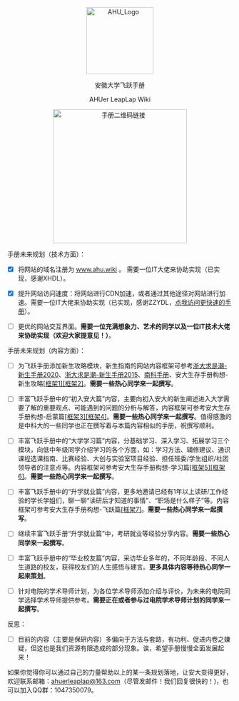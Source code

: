 <p align="center">
  <a href="https://ahuer-leaplap.github.io/Impart-Inherit/#/">
    <img alt="AHU_Logo" src="./docs/_media/AHU-logo-夏.jpg" height="150">
  </a>
</p>
<p align="center">
  安徽大学飞跃手册
</p>



<p align="center">
  AHUer LeapLap Wiki
</p>


<p align="center">
    <img alt="手册二维码链接" src="docs/_media/手册二维码链接.PNG" height="300">
</p>


手册未来规划（技术方面）：

- [x] 将网站的域名注册为 www.ahu.wiki 。 需要一位IT大佬来协助实现（已实现，感谢XHDL）。

- [x] 提升网站访问速度：将网站进行CDN加速，或者通过其他途径对网站进行加速。需要一位IT大佬来协助实现（已实现，感谢ZZYDL，[点我访问更快速的手册](https://ahuwiki.gitee.io/impart-inherit/)）。

- [ ] 更优的网站交互界面。**需要一位充满想象力、艺术的同学以及一位IT技术大佬来协助实现（欢迎大家提意见！）**。

手册未来规划（内容方面）：

- [ ] 为飞跃手册添加新生攻略模块，新生指南的网站内容框架可参考[浙大求是潮-新生手册2020](https://newbie2020.zjuqsc.com/)、[浙大求是潮-新生手册2015](http://www.qsc.zju.edu.cn/freshman/)、[南科手册](https://sustech.online/)、安大生存手册构想-新生攻略[[框架1]](https://ahuer-leaplap.github.io/Impart-Inherit/Preface/_media/1.png)[[框架2]](https://ahuer-leaplap.github.io/Impart-Inherit/Preface/_media/2.png)。**需要一些热心同学来一起撰写**。

- [ ] 丰富飞跃手册中的“初入安大篇”内容，主要向初入安大的新生阐述进入大学需要了解的重要观点、可能遇到的问题的分析与解答，内容框架可参考安大生存手册构想-启蒙篇[[框架3]](https://ahuer-leaplap.github.io/Impart-Inherit/Preface/_media/3.png)[[框架4]](https://ahuer-leaplap.github.io/Impart-Inherit/Preface/_media/4.png)。**需要一些热心同学来一起撰写**。值得感激的是中科大的一些同学也正在撰写着与本篇内容相似的手册，祝撰写顺利。

- [ ] 丰富飞跃手册中的“大学学习篇”内容，分基础学习、深入学习、拓展学习三个模块，向低中年级同学介绍学习的各个方面，如：学习方法、辅修建议、通识课程选课指南、比赛经验、大创与实验室项目经验、担任班委/学生组织/社团领导者的注意点等。内容框架可参考安大生存手册构想-学习篇[[框架5]](https://ahuer-leaplap.github.io/Impart-Inherit/Preface/_media/5.png)[[框架6]](https://ahuer-leaplap.github.io/Impart-Inherit/Preface/_media/6.png)。**需要一些热心同学来一起撰写**。

- [ ] 丰富飞跃手册中的“升学就业篇”内容，更多地邀请已经有1年以上读研/工作经验的学长学姐们，聊一聊“读研后才知道的事情”、“职场是什么样子”等。内容框架可参考安大生存手册构想-飞跃篇[[框架7]](https://ahuer-leaplap.github.io/Impart-Inherit/Preface/_media/7.png)。**需要一些热心同学来一起撰写**。

- [ ] 继续丰富飞跃手册“升学就业篇”中，考研就业等经验分享内容。**需要一些热心同学来一起撰写**。

- [ ] 丰富飞跃手册中的“毕业校友篇”内容，采访毕业多年的，不同年龄段、不同人生道路的校友，获得校友们的人生感悟与建言。**更多具体内容等待热心同学一起来策划**。

- [ ] 针对电院的学术导师计划，为各位学术导师添加介绍与评价，为未来的电院同学选择学术导师提供参考。**需要正在或者参与过电院学术导师计划的同学来一起撰写**。

反思：

- [ ] 目前的内容（主要是保研内容）多偏向于方法与套路，有功利、促进内卷之嫌疑，但这也是我们资源有限造成的部分现象。诶，希望手册慢慢全面发展起来！

如果你觉得你可以通过自己的力量帮助以上的某一条规划落地，让安大变得更好，欢迎联系邮箱：ahuerleaplap@163.com（尽管发邮件！我们回复很快的！)，也可以加入QQ群：1047350079。
